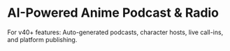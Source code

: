 # AI-Powered Anime Podcast & Radio

For v40+ features: Auto-generated podcasts, character hosts, live call-ins, and platform publishing.
